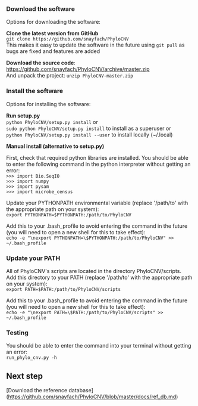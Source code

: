 ### Download the software

Options for downloading the software:

**Clone the latest version from GitHub**   
`git clone https://github.com/snayfach/PhyloCNV`  
This makes it easy to update the software in the future using `git pull` as bugs are fixed and features are added

**Download the source code**: 
https://github.com/snayfach/PhyloCNV/archive/master.zip  
And unpack the project: `unzip PhyloCNV-master.zip`

### Install the software

Options for installing the software:

**Run setup.py**  
`python PhyloCNV/setup.py install` or  
`sudo python PhyloCNV/setup.py install` to install as a superuser or  
`python PhyloCNV/setup.py install --user` to install locally (~/.local)  

**Manual install (alternative to setup.py)**  

First, check that required python libraries are installed. You should be able to enter the following command in the python interpreter without getting an error:  
`>>> import Bio.SeqIO`  
`>>> import numpy`  
`>>> import pysam`  
`>>> import microbe_census`

Update your PYTHONPATH environmental variable (replace '/path/to' with the appropriate path on your system):  
`export PYTHONPATH=$PYTHONPATH:/path/to/PhyloCNV` 

Add this to your .bash_profile to avoid entering the command in the future (you will need to open a new shell for this to take effect):  
`echo -e "\nexport PYTHONPATH=\$PYTHONPATH:/path/to/PhyloCNV" >> ~/.bash_profile` 

### Update your PATH

All of PhyloCNV's scripts are located in the directory PhyloCNV/scripts.  
Add this directory to your PATH (replace '/path/to' with the appropriate path on your system):  
`export PATH=$PATH:/path/to/PhyloCNV/scripts` 

Add this to your .bash_profile to avoid entering the command in the future (you will need to open a new shell for this to take effect):  
`echo -e "\nexport PATH=\$PATH:/path/to/PhyloCNV/scripts" >> ~/.bash_profile`  

### Testing
You should be able to enter the command into your terminal without getting an error:  
`run_phylo_cnv.py -h`

## Next step
[Download the reference database] (https://github.com/snayfach/PhyloCNV/blob/master/docs/ref_db.md)
